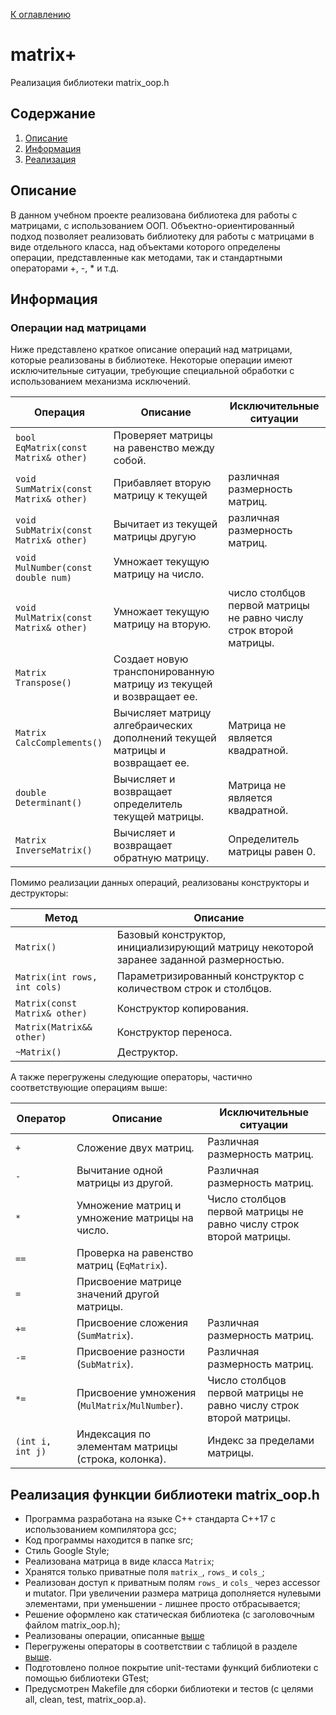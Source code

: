 [К оглавлению](../../../README.md)

# matrix+

Реализация библиотеки matrix_oop.h


## Содержание

1. [Описание](#introduction)
2. [Информация](#information)
3. [Реализация](#реализация-функции-библиотеки-matrix_ooph)

## Описание

В данном учебном проекте реализована библиотека для работы с матрицами, с использованием ООП. Объектно-ориентированный подход позволяет реализовать библиотеку для работы с матрицами в виде отдельного класса, над объектами которого определены операции, представленные как методами, так и стандартными операторами +, -, * и т.д.

## Информация

### Операции над матрицами

Ниже представлено краткое описание операций над матрицами, которые реализованы в библиотеке. Некоторые операции имеют исключительные ситуации, требующие специальной обработки с использованием механизма исключений. 

| Операция    | Описание   | Исключительные ситуации |
| ----------- | ----------- | ----------- |
| `bool EqMatrix(const Matrix& other)` | Проверяет матрицы на равенство между собой. |  |
| `void SumMatrix(const Matrix& other)` | Прибавляет вторую матрицу к текущей | различная размерность матриц. |
| `void SubMatrix(const Matrix& other)` | Вычитает из текущей матрицы другую | различная размерность матриц. |
| `void MulNumber(const double num)` | Умножает текущую матрицу на число. |  |
| `void MulMatrix(const Matrix& other)` | Умножает текущую матрицу на вторую. | число столбцов первой матрицы не равно числу строк второй матрицы. |
| `Matrix Transpose()` | Создает новую транспонированную матрицу из текущей и возвращает ее. |  |
| `Matrix CalcComplements()` | Вычисляет матрицу алгебраических дополнений текущей матрицы и возвращает ее. | Матрица не является квадратной. |
| `double Determinant()` | Вычисляет и возвращает определитель текущей матрицы. | Матрица не является квадратной. |
| `Matrix InverseMatrix()` | Вычисляет и возвращает обратную матрицу. | Определитель матрицы равен 0. |

Помимо реализации данных операций, реализованы конструкторы и деструкторы:

| Метод    | Описание   |
| ----------- | ----------- |
| `Matrix()` | Базовый конструктор, инициализирующий матрицу некоторой заранее заданной размерностью. |  
| `Matrix(int rows, int cols)` | Параметризированный конструктор с количеством строк и столбцов. | 
| `Matrix(const Matrix& other)` | Конструктор копирования. |
| `Matrix(Matrix&& other)` | Конструктор переноса. |
| `~Matrix()` | Деструктор. |

А также перегружены следующие операторы, частично соответствующие операциям выше:

| Оператор    | Описание   | Исключительные ситуации |
| ----------- | ----------- | ----------- |
| `+`      | Сложение двух матриц.  | Различная размерность матриц. |
| `-`   | Вычитание одной матрицы из другой. | Различная размерность матриц. |
| `*`  | Умножение матриц и умножение матрицы на число. | Число столбцов первой матрицы не равно числу строк второй матрицы. |
| `==`  | Проверка на равенство матриц (`EqMatrix`). | |
| `=`  | Присвоение матрице значений другой матрицы. | |
| `+=`  | Присвоение сложения (`SumMatrix`).   | Различная размерность матриц. |
| `-=`  | Присвоение разности (`SubMatrix`). | Различная размерность матриц. |
| `*=`  | Присвоение умножения (`MulMatrix`/`MulNumber`). | Число столбцов первой матрицы не равно числу строк второй матрицы. |
| `(int i, int j)`  | Индексация по элементам матрицы (строка, колонка). | Индекс за пределами матрицы. |

## Реализация функции библиотеки matrix_oop.h

- Программа разработана на языке C++ стандарта C++17 с использованием компилятора gcc;
- Код программы находится в папке src;
- Стиль Google Style;
- Реализована матрица в виде класса `Matrix`;
- Хранятся только приватные поля `matrix_`, `rows_` и `cols_`;
- Реализован доступ к приватным полям `rows_` и `cols_` через accessor и mutator. При увеличении размера матрица дополняется нулевыми элементами, при уменьшении - лишнее просто отбрасывается;
- Решение оформлено как статическая библиотека (с заголовочным файлом matrix_oop.h);
- Реализованы операции, описанные [выше](#операции-над-матрицами)
- Перегружены операторы в соответствии с таблицой в разделе [выше](#операции-над-матрицами).
- Подготовлено полное покрытие unit-тестами функций библиотеки c помощью библиотеки GTest;
- Предусмотрен Makefile для сборки библиотеки и тестов (с целями all, clean, test, matrix_oop.a).